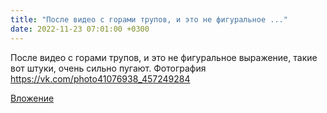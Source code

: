 ```yaml
---
title: "После видео с горами трупов, и это не фигуральное ..."
date: 2022-11-23 07:01:00 +0300
---
```


После видео с горами трупов, и это не фигуральное выражение, такие вот штуки, очень сильно пугают.
Фотография
https://vk.com/photo41076938_457249284

[Вложение](https://vk.com/photo41076938_457249284)
